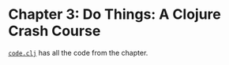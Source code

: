 # Chapter 3: Do Things: A Clojure Crash Course

[`code.clj`](code.clj) has all the code from the chapter.
